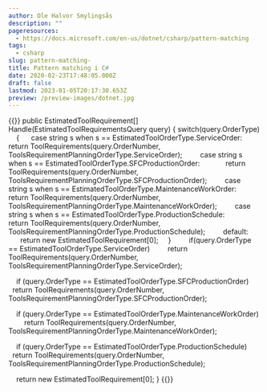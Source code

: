 ```yaml
---
author: Ole Halvor Smylingsås
description: ""
pageresources:
  - https://docs.microsoft.com/en-us/dotnet/csharp/pattern-matching
tags:
  - csharp
slug: pattern-matching-
title: Pattern matching i C#
date: 2020-02-23T17:48:05.000Z
draft: false
lastmod: 2023-01-05T20:17:30.653Z
preview: /preview-images/dotnet.jpg
---
```


<!--more-->
{{<highlight c>}}
public EstimatedToolRequirement[] Handle(EstimatedToolRequirementsQuery query)
{
    switch(query.OrderType)
    {
        case string s when s == EstimatedToolOrderType.ServiceOrder:
            return ToolRequirements(query.OrderNumber, ToolsRequirementPlanningOrderType.ServiceOrder);
        case string s when s == EstimatedToolOrderType.SFCProductionOrder:
            return ToolRequirements(query.OrderNumber, ToolsRequirementPlanningOrderType.SFCProductionOrder);
        case string s when s == EstimatedToolOrderType.MaintenanceWorkOrder:
            return ToolRequirements(query.OrderNumber, ToolsRequirementPlanningOrderType.MaintenanceWorkOrder);
        case string s when s == EstimatedToolOrderType.ProductionSchedule:
            return ToolRequirements(query.OrderNumber, ToolsRequirementPlanningOrderType.ProductionSchedule);
        default:
            return new EstimatedToolRequirement[0];
    }
     
    if(query.OrderType == EstimatedToolOrderType.ServiceOrder)
        return ToolRequirements(query.OrderNumber, ToolsRequirementPlanningOrderType.ServiceOrder);

    if (query.OrderType == EstimatedToolOrderType.SFCProductionOrder)
        return ToolRequirements(query.OrderNumber, ToolsRequirementPlanningOrderType.SFCProductionOrder);

    if (query.OrderType == EstimatedToolOrderType.MaintenanceWorkOrder)
        return ToolRequirements(query.OrderNumber, ToolsRequirementPlanningOrderType.MaintenanceWorkOrder);

    if (query.OrderType == EstimatedToolOrderType.ProductionSchedule)
        return ToolRequirements(query.OrderNumber, ToolsRequirementPlanningOrderType.ProductionSchedule);

    return new EstimatedToolRequirement[0];
}
{{</highlight>}}
